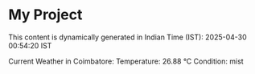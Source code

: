 # My Project

This content is dynamically generated in Indian Time (IST): 2025-04-30 00:54:20 IST


Current Weather in Coimbatore:
Temperature: 26.88 °C
Condition: mist
